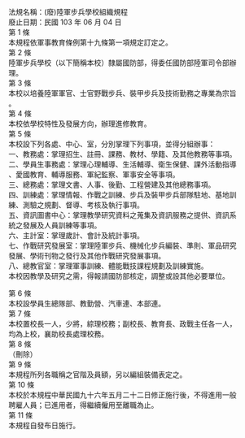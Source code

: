 法規名稱：(廢)陸軍步兵學校組織規程  
廢止日期：民國 103 年 06 月 04 日  
第 1 條  
本規程依軍事教育條例第十九條第一項規定訂定之。  
第 2 條  
陸軍步兵學校（以下簡稱本校）隸屬國防部，得委任國防部陸軍司令部辦  
理。  
第 3 條  
本校以培養陸軍軍官、士官野戰步兵、裝甲步兵及技術勤務之專業為宗旨  
。  
第 4 條  
本校依學校特性及發展方向，辦理進修教育。  
第 5 條  
本校設下列各處、中心、室，分別掌理下列事項，並得分組辦事：  
一、教務處：掌理招生、註冊、課務、教材、學籍、及其他教務等事項。  
二、學員生事務處：掌理心理輔導、生活輔導、衛生保健、課外活動指導  
、愛國教育、輔導服務、軍紀監察、軍事安全等事項。  
三、總務處：掌理文書、人事、後勤、工程營建及其他總務事項。  
四、訓練處：掌理情報、作戰之訓練、步兵及裝甲步兵部隊駐地、基地訓  
練、測驗之規劃、督導、考核及執行事項。  
五、資訊圖書中心：掌理教學研究資料之蒐集及資訊服務之提供、資訊系  
統之發展及人員訓練等事項。  
六、主計室：掌理歲計、會計及統計事項。  
七、作戰研究發展室：掌理陸軍步兵、機械化步兵編裝、準則、軍品研究  
發展、學術刊物之發行及其他作戰研究發展事項。  
八、總教官室：掌理軍事訓練、體能戰技課程規劃及訓練實施。  
本校因教學及研究之需，得報請國防部核定，調整或設其他必要單位。  


第 6 條  
本校設學員生總隊部、教勤營、汽車連、本部連。  
第 7 條  
本校置校長一人，少將，綜理校務；副校長、教育長、政戰主任各一人，  
均為上校，襄助校長處理校務。  
第 8 條  
（刪除）  
第 9 條  
本規程所列各職稱之官階及員額，另以編組裝備表定之。  
第 10 條  
本校於本規程中華民國九十六年五月二十二日修正施行後，不得進用一般  
聘雇人員；已進用者，得繼續僱用至離職為止。  
第 11 條  
本規程自發布日施行。  


